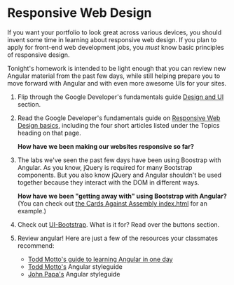 # Responsive Web Design

If you want your portfolio to look great across various devices, you should invent some time in learning about responsive web design. If you plan to apply for front-end web development jobs, you *must* know basic principles of responsive design.  

Tonight's homework is intended to be light enough that you can review new Angular material from the past few days, while still helping prepare you to move forward with Angular and with even more awesome UIs for your sites.


1. Flip through the Google Developer's fundamentals guide <a href="https://developers.google.com/web/fundamentals/design-and-ui/?hl=en" target="_blank">Design and UI</a> section.

2. Read the Google Developer's fundamentals guide on <a href="https://developers.google.com/web/fundamentals/design-and-ui/responsive/fundamentals/?hl=en" target="_blank">Responsive Web Design basics</a>, including the four short articles listed under the Topics heading on that page.  

	**How have we been making our websites responsive so far?**

3. The labs we've seen the past few days have been using Boostrap with Angular. As you know, jQuery is required for many Bootstrap components. But you also know jQuery and Angular shouldn't be used together because they interact with the DOM in different ways. 

	**How have we been "getting away with" using Bootstrap with Angular?** (You can check out <a href="https://github.com/sf-wdi-22-23/angular-custom-directives/blob/master/solution-code/app/index.html" target="_blank">the Cards Against Assembly index.html</a> for an example.)

4. Check out <a href="http://angular-ui.github.io/bootstrap/#/getting_started" target="_blank">UI-Bootstrap</a>.  What is it for? Read over the buttons section.  


5. Review angular! Here are just a few of the resources your classmates recommend:

	* <a href="" target="_blank">Todd Motto's guide to learning Angular in one day</a>   
	* <a href="https://github.com/toddmotto/angularjs-styleguide" target="_blank">Todd Motto's</a> Angular styleguide   
	* <a href="https://github.com/johnpapa/angular-styleguide" target="_blank">John Papa's</a> Angular styleguide   
